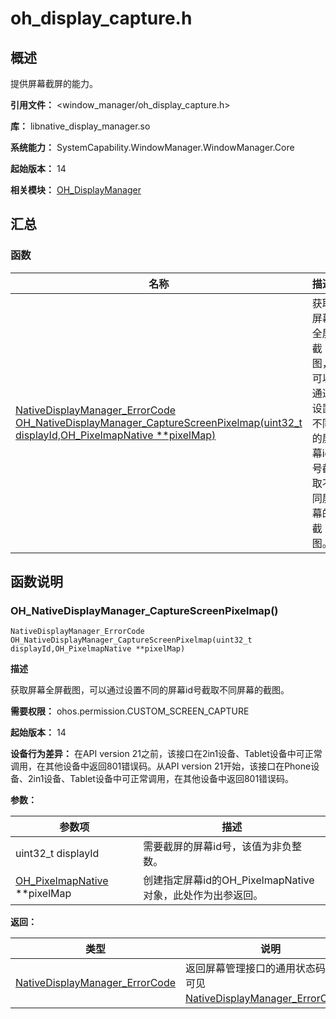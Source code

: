 # oh_display_capture.h
<!--Kit: ArkUI-->
<!--Subsystem: Window-->
<!--Owner: @oh_wangxk; @logn-->
<!--Designer: @hejunfei1991-->
<!--Tester: @qinliwen0417-->
<!--Adviser: @ge-yafang-->

## 概述

提供屏幕截屏的能力。

**引用文件：** <window_manager/oh_display_capture.h>

**库：** libnative_display_manager.so

**系统能力：** SystemCapability.WindowManager.WindowManager.Core

**起始版本：** 14

**相关模块：** [OH_DisplayManager](capi-oh-displaymanager.md)

## 汇总

### 函数

| 名称 | 描述 |
| -- | -- |
| [NativeDisplayManager_ErrorCode OH_NativeDisplayManager_CaptureScreenPixelmap(uint32_t displayId,OH_PixelmapNative **pixelMap)](#oh_nativedisplaymanager_capturescreenpixelmap) | 获取屏幕全屏截图，可以通过设置不同的屏幕id号截取不同屏幕的截图。 |

## 函数说明

### OH_NativeDisplayManager_CaptureScreenPixelmap()

```
NativeDisplayManager_ErrorCode OH_NativeDisplayManager_CaptureScreenPixelmap(uint32_t displayId,OH_PixelmapNative **pixelMap)
```

**描述**

获取屏幕全屏截图，可以通过设置不同的屏幕id号截取不同屏幕的截图。

**需要权限：** ohos.permission.CUSTOM_SCREEN_CAPTURE

**起始版本：** 14

**设备行为差异：** 在API version 21之前，该接口在2in1设备、Tablet设备中可正常调用，在其他设备中返回801错误码。从API version 21开始，该接口在Phone设备、2in1设备、Tablet设备中可正常调用，在其他设备中返回801错误码。

**参数：**

| 参数项 | 描述 |
| -- | -- |
| uint32_t displayId | 需要截屏的屏幕id号，该值为非负整数。 |
| [OH_PixelmapNative](../apis-image-kit/capi-image-nativemodule-oh-pixelmapnative.md) **pixelMap | 创建指定屏幕id的OH_PixelmapNative对象，此处作为出参返回。 |

**返回：**

| 类型 | 说明 |
| -- | -- |
| [NativeDisplayManager_ErrorCode](capi-oh-display-info-h.md#nativedisplaymanager_errorcode) | 返回屏幕管理接口的通用状态码，具体可见[NativeDisplayManager_ErrorCode](capi-oh-display-info-h.md#nativedisplaymanager_errorcode)。 |


